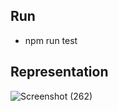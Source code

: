 ## Run
- npm run test
  
## Representation
![Screenshot (262)](https://github.com/Firoz-Thapa/Integration_Testing/assets/154414703/7c8102fe-6b75-4c10-894f-3df67b111ba3)
